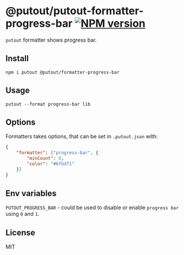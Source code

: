# @putout/putout-formatter-progress-bar [![NPM version][NPMIMGURL]][NPMURL]

[NPMIMGURL]: https://img.shields.io/npm/v/@putout/formatter-progress-bar.svg?style=flat&longCache=true
[NPMURL]: https://npmjs.org/package/@putout/formatter-progress-bar "npm"

`putout` formatter shows progress bar.

## Install

```
npm i putout @putout/formatter-progress-bar
```

## Usage

```
putout --format progress-bar lib
```

## Options

Formatters takes options, that can be set in `.putout.json` with:

```json
{
    "formatter": ["progress-bar", {
        "minCount": 0,
        "color": "#6fbdf1"
    }]
}
```

## Env variables

`PUTOUT_PROGRESS_BAR` - could be used to disable or enable `progress bar` using `0` and `1`.

## License

MIT
